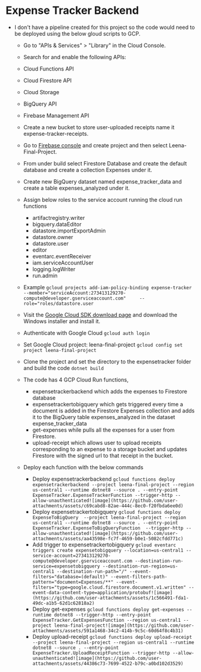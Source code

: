 # Expense Tracker Backend

- I don't have a pipeline created for this project so the code would need to be deployed using the below gloud scripts to GCP.
  - Go to "APIs & Services" > "Library" in the Cloud Console.
  - Search for and enable the following APIs:
  - Cloud Functions API
  - Cloud Firestore API
  - Cloud Storage
  - BigQuery API
  - Firebase Management API
 
  - Create a new bucket to store user-uploaded receipts name it expense-tracker-receipts.
  - Go to [Firebase console](https://console.firebase.google.com/) and create project and then select Leena-Final-Project.
  - From under build select Firestore Database and create the default database and create a collection Expenses under it.
 
  - Create new BigQuery dataset named expense_tracker_data and create a table expenses_analyzed under it.
  - Assign below roles to the service account running the cloud run functions
    - artifactregistry.writer
    - bigquery.dataEditor
    - datastore.importExportAdmin
    - datastore.owner
    - datastore.user
    - editor
    - eventarc.eventReceiver
    - iam.serviceAccountUser
    - logging.logWriter
    - run.admin
   - Example `gcloud projects add-iam-policy-binding expense-tracker     --member="serviceAccount:273413129270-compute@developer.gserviceaccount.com"     --role="roles/datastore.user`
   

   - Visit the [Google Cloud SDK download page](https://cloud.google.com/sdk/docs/install) and download the Windows installer and install it.
   - Authenticate with Google Cloud `gcloud auth login`
   - Set Google Cloud project: leena-final-project `gcloud config set project leena-final-project`
   - Clone the project and set the directory to the expensetracker folder and build the code `dotnet build`
   - The code has 4 GCP Cloud Run functions,
     - expensetrackerbackend which adds the expenses to Firestore database
     - expensetrackertobigquery which gets triggered every time a document is added in the Firestore Expenses collection and adds it to the BigQuery table 
       expenses_analyzed in the dataset expense_tracker_data
     - get-expenses while pulls all the expenses for a user from Firestore.
     - upload-receipt which allows user to upload receipts corresponding to an expense to a storage bucket and updates Firestore with the signed url to that receipt 
      in the bucket.
   - Deploy each function with the below commands
     - Deploy expensetrackerbackend `gcloud functions deploy expensetrackerbackend --project leena-final-project --region us-central1 --runtime dotnet8 --source . --entry-point ExpenseTracker.ExpenseTrackerFunction --trigger-http --allow-unauthenticated![image](https://github.com/user-attachments/assets/c69cabd8-82ae-444c-8ec0-f20fbda6ee0d)`
     - Deploy expensetrackertobigquery `gcloud functions deploy ExpenseToBigQuery  --project leena-final-project --region us-central1 --runtime dotnet8 --source . --entry-point ExpenseTracker.ExpenseToBigQueryFunction  --trigger-http --allow-unauthenticated![image](https://github.com/user-attachments/assets/aa43598e-fc7f-4659-b0e1-5082cfdd771c)`
     - Add trigger to expensetrackertobigquery `gcloud eventarc triggers create expensetobigquery --location=us-central1 --service-account=273413129270-compute@developer.gserviceaccount.com --destination-run-service=expensetobigquery --destination-run-region=us-central1 --destination-run-path="/" --event-filters="database=(default)" --event-filters-path-pattern="document=Expenses/**" --event-filters="type=google.cloud.firestore.document.v1.written" --event-data-content-type=application/protobuf![image](https://github.com/user-attachments/assets/1c566491-fda1-49dc-a1b5-62d1c62818a2)`
     - Deploy get-expenses `gcloud functions deploy get-expenses --runtime dotnet8 --trigger-http --entry-point ExpenseTracker.GetExpensesFunction --region us-central1 --project leena-final-project![image](https://github.com/user-attachments/assets/591a1468-34c2-414b-9c5c-60d64f8c4b31)`
     - Deploy upload-receipt `gcloud functions deploy upload-receipt --project leena-final-project --region us-central1 --runtime dotnet8 --source . --entry-point ExpenseTracker.UploadReceiptFunction --trigger-http --allow-unauthenticated![image](https://github.com/user-attachments/assets/44386c73-7699-4522-b79c-a0bd102d3529)`
